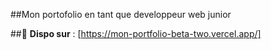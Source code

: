 ##Mon portofolio en tant que developpeur web junior

##🔗 **Dispo sur** : [https://mon-portfolio-beta-two.vercel.app/]
